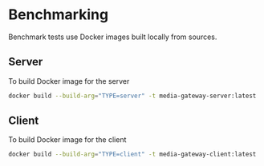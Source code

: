 # Benchmarking

Benchmark tests use Docker images built locally from sources.

## Server

To build Docker image for the server

```bash
docker build --build-arg="TYPE=server" -t media-gateway-server:latest .
```

## Client

To build Docker image for the client

```bash
docker build --build-arg="TYPE=client" -t media-gateway-client:latest .
```

